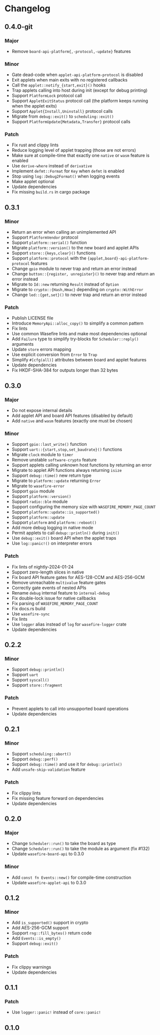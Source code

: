 # Changelog

## 0.4.0-git

### Major

- Remove `board-api-platform{,-protocol,-update}` features

### Minor

- Gate dead-code when `applet-api-platform-protocol` is disabled
- Exit applets when main exits with no registered callbacks
- Call the `applet::notify_{start,exit}()` hooks
- Trap applets calling into host during init (except for debug printing)
- Support `PlatformLock` protocol call
- Support `AppletExitStatus` protocol call (the platform keeps running when the applet exits)
- Support `Applet{Install,Uninstall}` protocol calls
- Migrate from `debug::exit()` to `scheduling::exit()`
- Support `PlatformUpdate{Metadata,Transfer}` protocol calls

### Patch

- Fix rust and clippy lints
- Reduce logging level of applet trapping (those are not errors)
- Make sure at compile-time that exactly one `native` or `wasm` feature is enabled
- Use `derive-where` instead of `derivative`
- Implement `defmt::Format` for `Key` when `defmt` is enabled
- Stop using `log::Debug2Format()` when logging events
- Make applet optional
- Update dependencies
- Fix missing `build.rs` in cargo package

## 0.3.1

### Minor

- Return an error when calling an unimplemented API
- Support `PlatformVendor` protocol
- Support `platform::serial()` function
- Migrate `platform::version()` to the new board and applet APIs
- Support `store::{keys,clear}()` functions
- Support `platform::protocol` with the `{applet,board}-api-platform-protocol` features
- Change `gpio` module to never trap and return an error instead
- Change `button::{register, unregister}()` to never trap and return an error instead
- Migrate to `Id::new` returning `Result` instead of `Option`
- Migrate to `crypto::{Hash,Hmac}` depending on `crypto::WithError`
- Change `led::{get,set}()` to never trap and return an error instead

### Patch

- Publish LICENSE file
- Introduce `MemoryApi::alloc_copy()` to simplify a common pattern
- Fix lints
- Use common Wasefire lints and make most dependencies optional
- Add `Failure` type to simplify try-blocks for `Scheduler::reply()` arguments
- Update `store` errors mapping
- Use explicit conversion from `Error` to `Trap`
- Simplify `#[cfg(all)]` attributes between board and applet features
- Update dependencies
- Fix HKDF-SHA-384 for outputs longer than 32 bytes

## 0.3.0

### Major

- Do not expose internal details
- Add applet API and board API features (disabled by default)
- Add `native` and `wasm` features (exactly one must be chosen)

### Minor

- Support `gpio::last_write()` function
- Support `uart::{start,stop,set_baudrate}()` functions
- Migrate `clock` module to `timer`
- Remove unstable `software-crypto` feature
- Support applets calling unknown host functions by returning an error
- Migrate to applet API functions always returning `isize`
- Support `debug::time()` new return type
- Migrate to `platform::update` returning `Error`
- Migrate to `wasefire-error`
- Support `gpio` module
- Support `platform::version()`
- Support `radio::ble` module
- Support configuring the memory size with `WASEFIRE_MEMORY_PAGE_COUNT`
- Support `platform::update::is_supported()`
- Support `platform::update`
- Support `platform` and `platform::reboot()`
- Add more debug logging in native mode
- Permit applets to call `debup::println()` during `init()`
- Use `debug::exit()` board API when the applet traps
- Use `log::panic!()` on interpreter errors

### Patch

- Fix lints of nightly-2024-01-24
- Support zero-length slices in native
- Fix board API feature gates for AES-128-CCM and AES-256-GCM
- Remove unreachable `multivalue` feature gates
- Correctly gate events of nested APIs
- Rename `debug` internal feature to `internal-debug`
- Fix double-lock issue for native callbacks
- Fix parsing of `WASEFIRE_MEMORY_PAGE_COUNT`
- Fix docs.rs build
- Use `wasefire-sync`
- Fix lints
- Use `logger` alias instead of `log` for `wasefire-logger` crate
- Update dependencies

## 0.2.2

### Minor

- Support `debug::println()`
- Support `uart`
- Support `syscall()`
- Support `store::fragment`

### Patch

- Prevent applets to call into unsupported board operations
- Update dependencies

## 0.2.1

### Minor

- Support `scheduling::abort()`
- Support `debug::perf()`
- Support `debug::time()` and use it for `debug::println()`
- Add `unsafe-skip-validation` feature

### Patch

- Fix clippy lints
- Fix missing feature forward on dependencies
- Update dependencies

## 0.2.0

### Major

- Change `Scheduler::run()` to take the board as type
- Change `Scheduler::run()` to take the module as argument (fix #132)
- Update `wasefire-board-api` to 0.3.0

### Minor

- Add `const fn Events::new()` for compile-time construction
- Update `wasefire-applet-api` to 0.3.0

## 0.1.2

### Minor

- Add `is_supported()` support in crypto
- Add AES-256-GCM support
- Support `rng::fill_bytes()` return code
- Add `Events::is_empty()`
- Support `debug::exit()`

### Patch

- Fix clippy warnings
- Update dependencies

## 0.1.1

### Patch

- Use `logger::panic!` instead of `core::panic!`

## 0.1.0

<!-- Increment to skip CHANGELOG.md test: 9 -->

